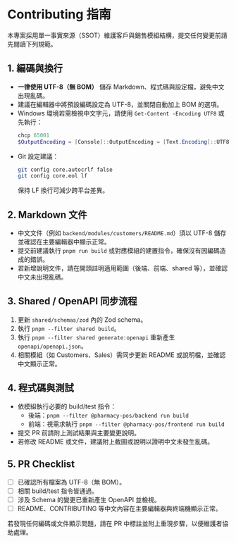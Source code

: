 # Contributing 指南

本專案採用單一事實來源（SSOT）維護客戶與銷售模組結構，提交任何變更前請先閱讀下列規範。

## 1. 編碼與換行

- **一律使用 UTF-8（無 BOM）** 儲存 Markdown、程式碼與設定檔，避免中文出現亂碼。
- 建議在編輯器中將預設編碼設定為 UTF-8，並關閉自動加上 BOM 的選項。
- Windows 環境若需檢視中文字元，請使用 `Get-Content -Encoding UTF8` 或先執行：
  ```powershell
  chcp 65001
  $OutputEncoding = [Console]::OutputEncoding = [Text.Encoding]::UTF8
  ```
- Git 設定建議：
  ```bash
  git config core.autocrlf false
  git config core.eol lf
  ```
  保持 LF 換行可減少跨平台差異。

## 2. Markdown 文件

- 中文文件（例如 `backend/modules/customers/README.md`）須以 UTF-8 儲存並確認在主要編輯器中顯示正常。
- 提交前建議執行 `pnpm run build` 或對應模組的建置指令，確保沒有因編碼造成的錯誤。
- 若新增說明文件，請在開頭註明適用範圍（後端、前端、shared 等），並確認中文未出現亂碼。

## 3. Shared / OpenAPI 同步流程

1. 更新 `shared/schemas/zod` 內的 Zod schema。
2. 執行 `pnpm --filter shared build`。
3. 執行 `pnpm --filter shared generate:openapi` 重新產生 `openapi/openapi.json`。
4. 相關模組（如 Customers、Sales）需同步更新 README 或說明檔，並確認中文顯示正常。

## 4. 程式碼與測試

- 依模組執行必要的 build/test 指令：
  - 後端：`pnpm --filter @pharmacy-pos/backend run build`
  - 前端：視需求執行 `pnpm --filter @pharmacy-pos/frontend run build`
- 提交 PR 前請附上測試結果與主要變更說明。
- 若修改 README 或文件，建議附上截圖或說明以證明中文未發生亂碼。

## 5. PR Checklist

- [ ] 已確認所有檔案為 UTF-8（無 BOM）。
- [ ] 相關 build/test 指令皆通過。
- [ ] 涉及 Schema 的變更已重新產生 OpenAPI 並檢視。
- [ ] README、CONTRIBUTING 等中文內容在主要編輯器與終端機顯示正常。

若發現任何編碼或文件顯示問題，請在 PR 中標註並附上重現步驟，以便維護者協助處理。
